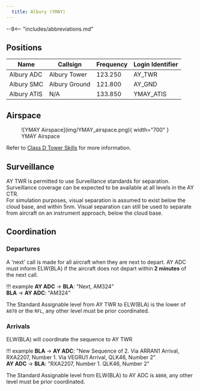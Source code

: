 ```yaml
---
  title: Albury (YMAY)
---
```


--8<-- "includes/abbreviations.md"

## Positions

| Name | Callsign | Frequency | Login Identifier |
| ---- | -------- | --------- | ---------------- |
| Albury ADC | Albury Tower | 123.250 | AY_TWR |
| Albury SMC | Albury Ground | 121.800 | AY_GND |
| Albury ATIS | N/A | 133.850 | YMAY_ATIS |

## Airspace

<figure markdown>
![YMAY Airspace](img/YMAY_airspace.png){ width="700" }
  <figcaption>YMAY Airspace</figcaption>
</figure>

Refer to [Class D Tower Skills](../../controller-skills/classdtwr) for more information.

## Surveillance
AY TWR is permitted to use Surveillance standards for separation. Surveillance coverage can be expected to be available at all levels in the AY CTR.  
For simulation purposes, visual separation is assumed to exist below the cloud base, and within 5nm. Visual separation can still be used to separate from aircraft on an instrument approach, below the cloud base.

## Coordination
### Departures
A 'next' call is made for all aircraft when they are next to depart. AY ADC must inform ELW(BLA) if the aircraft does not depart within **2 minutes** of the next call.

!!! example
    **AY ADC** -> **BLA**: "Next, AM324"  
    **BLA** -> **AY ADC**: "AM324"

The Standard Assignable level from AY TWR to ELW(BLA) is the lower of `A070` or the `RFL`, any other level must be prior coordinated.
### Arrivals
ELW(BLA) will coordinate the sequence to AY TWR

!!! example
    **BLA** -> **AY ADC**: "New Sequence of 2. Via ARRAN1 Arrival, RXA2207, Number 1. Via VEGRU1 Arrival, QLK46, Number 2”  
    **AY ADC** -> **BLA**: "RXA2207, Number 1. QLK46, Number 2"  

The Standard Assignable level from ELW(BLA) to AY ADC is `A080`, any other level must be prior coordinated.